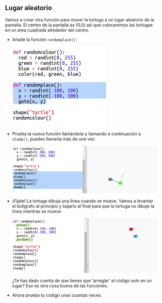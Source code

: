 ## Lugar aleatorio

Vamos a crear otra función para mover la tortuga a un lugar aleatorio de la pantalla. El centro de la pantalla es (0,0) así que colocaremos las tortugas en un área cuadrada alrededor del centro.

+ Añade la función `randomplace()`:
    
    ![captura de pantalla](images/modern-place-function.png)

+ Prueba la nueva función llamándola y llamando a continuación a `stamp()`, puedes llamarla más de una vez:
    
    ![captura de pantalla](images/modern-call-place.png)

+ ¡Fíjate! La tortuga dibuja una línea cuando se mueve. Vamos a levantar el bolígrafo al principio y bajarlo al final para que la tortuga no dibuje la línea mientras se mueve:
    
    ![screenshot](images/modern-place-pen.png)
    
    ¿Te has dado cuenta de que tienes que 'arreglar' el código solo en un lugar? Eso es otra cosa buena de las funciones.

+ Ahora prueba tu código unas cuantas veces.
